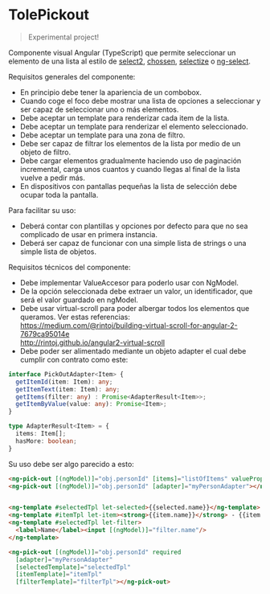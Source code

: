 # TolePickout

> Experimental project!

Componente visual Angular (TypeScript) que permite seleccionar un elemento de una lista al estilo de [select2](https://select2.github.io/examples.html), [chossen](https://harvesthq.github.io/chosen), [selectize](http://selectize.github.io/selectize.js/) o [ng-select](https://basvandenberg.github.io/ng-select).

Requisitos generales del componente:

* En principio debe tener la apariencia de un combobox.
* Cuando coge el foco debe mostrar una lista de opciones a seleccionar y ser capaz de seleccionar uno o más elementos.
* Debe aceptar un template para renderizar cada item de la lista.
* Debe aceptar un template para renderizar el elemento seleccionado.
* Debe aceptar un template para una zona de filtro.
* Debe ser capaz de filtrar los elementos de la lista por medio de un objeto de filtro.
* Debe cargar elementos gradualmente haciendo uso de paginación incremental, carga unos cuantos y cuando llegas al final de la lista vuelve a pedir más.
* En dispositivos con pantallas pequeñas la lista de selección debe ocupar toda la pantalla.

Para facilitar su uso:
* Deberá contar con plantillas y opciones por defecto para que no sea complicado de usar en primera instancia.
* Deberá ser capaz de funcionar con una simple lista de strings o una simple lista de objetos.

Requisitos técnicos del componente:

* Debe implementar ValueAccesor para poderlo usar con NgModel.
* De la opción seleccionada debe extraer un valor, un identificador, que será el valor guardado en ngModel.
* Debe usar virtual-scroll para poder albergar todos los elementos que queramos. Ver estas referencias:  
https://medium.com/@rintoj/building-virtual-scroll-for-angular-2-7679ca95014e  
http://rintoj.github.io/angular2-virtual-scroll  
* Debe poder ser alimentado mediante un objeto adapter el cual debe cumplir con contrato como este:

````typescript
interface PickOutAdapter<Item> {
  getItemId(item: Item): any;
  getItemText(item: Item): any;
  getItems(filter: any) : Promise<AdapterResult<Item>>;
  getItemByValue(value: any): Promise<Item>;
}

type AdapterResult<Item> = {
  items: Item[];
  hasMore: boolean;
}
````

Su uso debe ser algo parecido a esto:
````html
<ng-pick-out [(ngModel)]="obj.personId" [items]="listOfItems" valueProperty="Id" textProperty="Name"></ng-pick-out>
<ng-pick-out [(ngModel)]="obj.personId" [adapter]="myPersonAdapter"></ng-pick-out>


<ng-template #selectedTpl let-selected>{{selected.name}}</ng-template>
<ng-template #itemTpl let-item><strong>{{item.name}}</strong> - {{item.surname}}</ng-template>
<ng-template #selectedTpl let-filter>
  <label>Name</label><input [(ngModel)]="filter.name"/>
</ng-template>

<ng-pick-out [(ngModel)]="obj.personId" required
  [adapter]="myPersonAdapter" 
  [selectedTemplate]="selectedTpl"
  [itemTemplate]="itemTpl"
  [filterTemplate]="filterTpl"></ng-pick-out>

````

